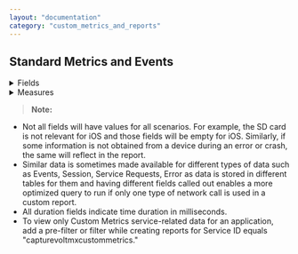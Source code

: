 ```yaml
---
layout: "documentation"
category: "custom_metrics_and_reports"
---
```

                            



Standard Metrics and Events
---------------------------
   
<details close markdown="block"><summary>Fields</summary>
    
    1.  Application Name - Name of the application.
    2.  Application Type - The type of the application. For example, Native and SPA.
    3.  Channel - The type of application channel. For example, Mobile and Tablet.
    4.  Platform - Application platform. For example, iOS and Android.
    5.  Device Model - The model type of client device.
    6.  Volt MX User ID - User ID of the end user using the app. Value has to be set using the setUserID API in the application.
    7.  DeviceID - Unique ID of the device for the application.
    8.  User Agent - User agent of the client device from a network call.
    9.  OS Version - The OS version of the client device.
    10.  Service Group - Integration service name of the service request for applications defined from Volt MX Foundry console.
    11.  Service ID
    12.  City - Obtained from IP for geolocation mapping. This field is not populated if this detail cannot be resolved from the IP address.
    13.  Country - Obtained from IP for geolocation mapping. This field is not populated if this detail cannot be resolved from the IP address.
    14.  Region - Obtained from IP for geolocation mapping. This field is not populated if this detail cannot be resolved from the IP address.
    15.  Zip Code - Obtained from IP for geolocation mapping. This field is not populated if this detail cannot be resolved from the IP address.
    16.  Event Application Name - Name of the application.
    17.  Event Application Type - Type of the application. For example, Native and SPA.
    18.  Event Channel - Channel of application. For example, Mobile and Tablet.
    19.  Event Platform - Application platform. For example, iOS and Android.
    20.  Event Device Model - The model type of client device.
    21.  Event User ID- Unique ID of the user.
    22.  Event DeviceID - Unique ID of the device for the application.
    23.  Event User Agent - User agent of the client device from a network call.
    24.  Event Application Version - Version of the application.
    25.  Plugin Version IDE - Plugin versions of Volt MX Iris Enterprise used for building the app. This will be populated only for Crash event type.
    26.  Plugin Version Platform - Plugin version of the platform (such as iOS plugin) used for building the app. This will be populated only for Crash event type.
    27.  SDK Type - If the app is built using Volt MX Foundry SDK this will indicate the type of SDK such as iOS and PhoneGap.
    28.  SDK Version - Version of the Volt MX Foundry SDK used in the client binary.
    29.  Event Type - Type of application event. For example, FormEntry and Gesture.
    30.  Event Sub Type - Event sub type of application event. Meaning of subtype depends on the event type. For FormEntry event subtype denotes form entered. For Gesture, it denotes the type of Gesture such as a double-click.
    31.  Event Form ID - Form ID of the form where the application event occurred.
    32.  Event Widget ID - Widget Id of the widget where the application event was triggered. Not applicable for events that do not involve a widget such as FormEntry and FormExit.
    33.  Event Flow Tag - Optional parameter that can be set by the developer via an API call to identify a flow. Helps in easy identification for data analysis.
    34.  Error Code - Error code if the event type is error and Exception code if the event type is an exception.
    35.  Error Message
    36.  Error Crash Report – Crash Report from the device for event type Crash. Data is not symbolicated.
    37.  Custom Error Message – Contains any custom message that is added by platform code or app developer to provide more info on error events.
    38.  Error File – Application code file where the error occurred. Applicable for event types Error/Exception if the same is available for the type of error/exception.
    39.  Error Method – Application function call where the error occurred. Applicable for event types Error/Exception if the same is available for the type of error/exception.
    40.  Error Stack Trace – Stack trace of error. Applicable for event types Error/Crash if the same is available for the type of error/Crash.
    41.  Error Type – Type of error. For example, Error, Exception, and Crash.
    42.  Is Error – true if the event type is error/crash and false if the event type is an exception. Not applicable for other event types.
    43.  Response Status Code – Output status of the service response from the Volt MX Foundry server.
    44.  Events Meta Data – Any metadata sent as part of the events data. Typically this is applicable for event type error, exception, crash, and custom.
    45.  Event TimeStamp\_UTC - Timestamp of request in UTC.
    46.  Event TimeStamp\_Local - Timestamp when the service request was received in the timestamp set in a user's profile in the manage cloud portal.
    47.  Session TimeStamp\_UTC - Timestamp of the session in UTC.
    48.  Session TimeStamp\_Local - Timestamp when the service request was received in the timestamp set in a user's profile in the manage cloud portal.
    49.  Request TimeStamp\_UTC - Timestamp of request in UTC.
    50.  Request TimeStamp\_Local - Timestamp when the service request was received in the timestamp set in a user's profile in the manage cloud portal.
    51.  Request Volt MX Foundry app guid – application guid generated on the creation of an app in Volt MX Foundry console.
    52.  Request Volt MX Foundry app name – application name provided on creation of an app in Volt MX Foundry console.
    53.  Session Volt MX Foundry app guid – application guid generated on the creation of an app in Volt MX Foundry console.
    54.  Session Volt MX Foundry app name – application name provided on creation of an app in Volt MX Foundry console.
    55.  Object method – Type of the object method. For example, PUT and POST. Applicable for services with object mapping.
    56.  Object name – Name of the object that is mapped in the service request. Applicable for services with object mapping.
    57.  Integration service version header – Version of the integration service requested by application in the service request header.
    58.  Integration service version – Version of the integration service served by the application server for a service request.
    59.  Network Type - Mobile Network vs WiFi (networktype) - indicates the type of network during the time of the crash. Valid values are `mobilenetwork` and `WiFi`.
    
</details>

<details close markdown="block"><summary>Measures</summary>    
    1.  Internal Duration - Time spent by the service call in Volt MX App Services for internal processing.
    2.  Total Duration
    3.  External Duration
    4.  PostProcessor Duration - Time spent by the service call in Volt MX app services in custom post-processing logic in the service.
    5.  PreProcessor Duration - Time spent by the service call in Volt MX app services in custom pre-processing logic in the service.
    6.  Request Parse Duration - Request Parse Duration.
    7.  Error Line – Line number in application code file where the error occurred. Applicable for event types error/exception.
    8.  HTTP Response Code – HTTP code of the service response obtained by the device.
    9.  Response Time – Response time as viewed by the client device. That is the time since the service request is sent from device to server and response obtained back in the device.
    10.  Event Session Key – Unique session identifier for the session in which the application event occurred.
    11.  Middleware Session Key – Unique session identifier for application session data from the session init call.
    12.  Object mapping duration (request) – Time taken to map the object detail into service request by Volt MX app services.
    13.  Object mapping duration (response) – Time taken to map the object detail into service response by Volt MX app services.
    14.  Count – Sample custom field created to show the count of application. This is to function as a count(\*) for application session and service request calls.
    15.  Disk Memory Free - indicate free memory in the internal disk in MB.
    16.  Disk Memory Total - indicates total memory in the internal disk in MB.
    17.  Sd Memory Free - indicates free memory available in SD card in MB.
    18.  Sd Memory Total - indicates total memory available in SD card in MB.
    19.  Battery Charge Level - indicates battery level during the time of the crash. This will be a number indicator % available of battery.
    20.  Memory usage – RAM - indicates the memory used when the app crashes.
    21.  CPU usage - indicates the % of CPU being used at the time of the crash.
    22.  Form Duration - The amount of time spent in a particular form in milliseconds.
    23.  Count
</details>
    

> **Note:**  
*   Not all fields will have values for all scenarios. For example, the SD card is not relevant for iOS and those fields will be empty for iOS. Similarly, if some information is not obtained from a device during an error or crash, the same will reflect in the report.  
*   Similar data is sometimes made available for different types of data such as Events, Session, Service Requests, Error as data is stored in different tables for them and having different fields called out enables a more optimized query to run if only one type of network call is used in a custom report.  
*   All duration fields indicate time duration in milliseconds.  
*   To view only Custom Metrics service-related data for an application, add a pre-filter or filter while creating reports for Service ID equals "capturevoltmxcustommetrics."  

